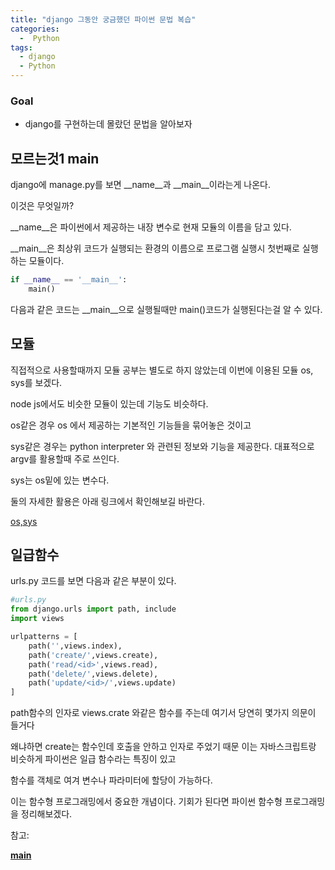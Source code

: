```yaml
---
title: "django 그동안 궁금했던 파이썬 문법 복습"
categories:
  -  Python
tags:
  - django
  - Python
---
```



### Goal
 * django를 구현하는데 몰랐던 문법을 알아보자


## 모르는것1 __main__

django에 manage.py를 보면 __name__과 __main__이라는게 나온다.

이것은 무엇일까? 

__name__은 파이썬에서 제공하는 내장 변수로 현재 모듈의 이름을 담고 있다.

__main__은 최상위 코드가 실행되는 환경의 이름으로 프로그램 실행시 첫번째로 실행하는 모듈이다.

```python
if __name__ == '__main__':
    main()
```

다음과 같은 코드는 __main__으로 실행될때만 main()코드가 실행된다는걸 알 수 있다.

## 모듈

직접적으로 사용할때까지 모듈 공부는 별도로 하지 않았는데 이번에 이용된 모듈 os, sys를 보겠다.

node js에서도 비슷한 모듈이 있는데 기능도 비슷하다.

os같은 경우 os 에서 제공하는 기본적인 기능들을 묶어놓은 것이고 

sys같은 경우는 python interpreter 와 관련된 정보와 기능을 제공한다. 대표적으로 argv를 활용할때 주로 쓰인다.

sys는 os밑에 있는 변수다.

둘의 자세한 활용은 아래 링크에서 확인해보길 바란다.

[os,sys](http://cloudrain21.com/python-use-standard-module-os-sys)

## 일급함수

urls.py 코드를 보면 다음과 같은 부분이 있다.

```python
#urls.py
from django.urls import path, include
import views

urlpatterns = [
    path('',views.index),
    path('create/',views.create),
    path('read/<id>',views.read),
    path('delete/',views.delete),
    path('update/<id>/',views.update)  
]
```
path함수의 인자로 views.crate 와같은 함수를 주는데 여기서 당연히 몇가지 의문이 들거다

왜냐하면 create는 함수인데 호출을 안하고 인자로 주었기 때문 이는 자바스크립트랑 비슷하게 파이썬은 일급 함수라는 특징이 있고

함수를 객체로 여겨 변수나 파라미터에 할당이 가능하다.

이는 함수형 프로그래밍에서 중요한 개념이다. 기회가 된다면 파이썬 함수형 프로그래밍을 정리해보겠다.




참고:

[__main__](https://yooloo.tistory.com/60)